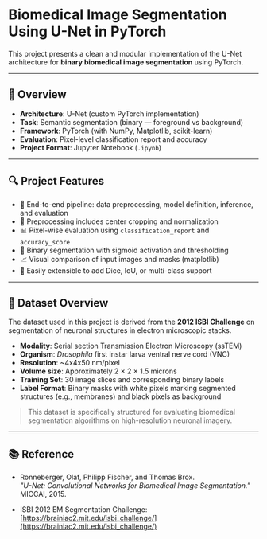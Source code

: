 # Biomedical Image Segmentation Using U-Net in PyTorch

This project presents a clean and modular implementation of the U-Net architecture for **binary biomedical image segmentation** using PyTorch. 

---

## 🚀 Overview

- **Architecture**: U-Net (custom PyTorch implementation)
- **Task**: Semantic segmentation (binary — foreground vs background)
- **Framework**: PyTorch (with NumPy, Matplotlib, scikit-learn)
- **Evaluation**: Pixel-level classification report and accuracy
- **Project Format**: Jupyter Notebook (`.ipynb`)

---

## 🔍 Project Features

- 🧠 End-to-end pipeline: data preprocessing, model definition, inference, and evaluation
- 🔄 Preprocessing includes center cropping and normalization
- 📊 Pixel-wise evaluation using `classification_report` and `accuracy_score`
- 🧪 Binary segmentation with sigmoid activation and thresholding
- 📈 Visual comparison of input images and masks (matplotlib)
- 🔧 Easily extensible to add Dice, IoU, or multi-class support

---

## 🧬 Dataset Overview

The dataset used in this project is derived from the **2012 ISBI Challenge** on segmentation of neuronal structures in electron microscopic stacks.

- **Modality**: Serial section Transmission Electron Microscopy (ssTEM)  
- **Organism**: *Drosophila* first instar larva ventral nerve cord (VNC)  
- **Resolution**: ~4x4x50 nm/pixel  
- **Volume size**: Approximately 2 × 2 × 1.5 microns  
- **Training Set**: 30 image slices and corresponding binary labels  
- **Label Format**: Binary masks with white pixels marking segmented structures (e.g., membranes) and black pixels as background

> This dataset is specifically structured for evaluating biomedical segmentation algorithms on high-resolution neuronal imagery.

---

## 📚 Reference

- Ronneberger, Olaf, Philipp Fischer, and Thomas Brox.  
  *"U-Net: Convolutional Networks for Biomedical Image Segmentation."*  
  MICCAI, 2015.

- ISBI 2012 EM Segmentation Challenge:  
  [https://brainiac2.mit.edu/isbi_challenge/](https://brainiac2.mit.edu/isbi_challenge/)

